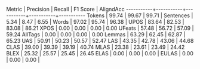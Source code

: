 Metric     | Precision |    Recall |  F1 Score | AligndAcc
-----------+-----------+-----------+-----------+-----------
Tokens     |     99.74 |     99.67 |     99.71 |
Sentences  |      5.34 |      8.47 |      6.55 |
Words      |     97.02 |     95.74 |     96.38 |
UPOS       |     83.64 |     82.53 |     83.08 |     86.21
XPOS       |      0.00 |      0.00 |      0.00 |      0.00
UFeats     |     57.48 |     56.72 |     57.09 |     59.24
AllTags    |      0.00 |      0.00 |      0.00 |      0.00
Lemmas     |     63.29 |     62.45 |     62.87 |     65.23
UAS        |     50.91 |     50.23 |     50.57 |     52.47
LAS        |     43.35 |     42.78 |     43.06 |     44.68
CLAS       |     39.00 |     39.39 |     39.19 |     40.74
MLAS       |     23.38 |     23.61 |     23.49 |     24.42
BLEX       |     25.32 |     25.57 |     25.45 |     26.45
ELAS       |      0.00 |      0.00 |      0.00 |
EULAS      |      0.00 |      0.00 |      0.00 |
